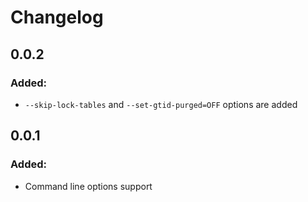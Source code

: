 Changelog
=========

0.0.2
-----

### Added:
- `--skip-lock-tables` and `--set-gtid-purged=OFF` options are added

0.0.1
-----

### Added:
- Command line options support
